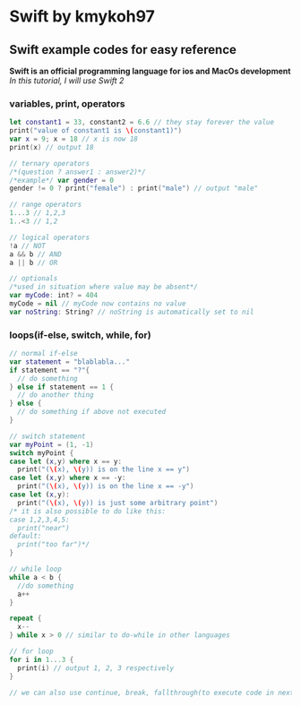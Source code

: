 # Swift by kmykoh97

## Swift example codes for easy reference

**Swift is an official programming language for ios and MacOs development**  
*In this tutorial, I will use Swift 2*

### variables, print, operators
```swift
let constant1 = 33, constant2 = 6.6 // they stay forever the value
print("value of constant1 is \(constant1)")
var x = 9; x = 18 // x is now 18
print(x) // output 18

// ternary operators
/*(question ? answer1 : answer2)*/
/*example*/ var gender = 0
gender != 0 ? print("female") : print("male") // output "male"

// range operators
1...3 // 1,2,3
1..<3 // 1,2

// logical operators
!a // NOT
a && b // AND
a || b // OR

// optionals
/*used in situation where value may be absent*/
var myCode: int? = 404
myCode = nil // myCode now contains no value
var noString: String? // noString is automatically set to nil
```

### loops(if-else, switch, while, for)
```swift
// normal if-else
var statement = "blablabla..."
if statement == "?"{
  // do something
} else if statement == 1 {
  // do another thing
} else {
  // do something if above not executed
}

// switch statement
var myPoint = (1, -1)
switch myPoint {
case let (x,y) where x == y:
  print("(\(x), \(y)) is on the line x == y")
case let (x,y) where x == -y:
  print("(\(x), \(y)) is on the line x == -y")
case let (x,y):
  print("(\(x), \(y)) is just some arbitrary point")
/* it is also possible to do like this:
case 1,2,3,4,5:
  print("near")
default:
  print("too far")*/
}

// while loop
while a < b {
  //do something
  a++
}

repeat {
  x--
} while x > 0 // similar to do-while in other languages

// for loop
for i in 1...3 {
  print(i) // output 1, 2, 3 respectively
}

// we can also use continue, break, fallthrough(to execute code in next case or default block)
```

###
```Swift

```

